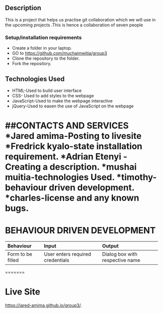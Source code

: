 ## Description
This is a project that helps us practise git collaboration which we will use in the upcoming projects .This is hence a collaboration of seven people 
### Setup/installation requirements
* Create a folder in your laptop.
* GO to https://github.com/muchaimwitia/group3
* Clone the repository to the folder.
* Fork the repository.
## Technologies Used
* HTML-Used to build user interface
* CSS- Used to add styles to the webpage
* JavaScript-Used to make the webpage interactive
* jQuery-Used to easen the use of JavaScript on the webpage

##CONTACTS AND SERVICES
*Jared amima-Posting to livesite
*Fredrick kyalo-state installation requirement.
*Adrian Etenyi - Creating a description.
*mushai muitia-technologies Used.
*timothy-behaviour driven development.
*charles-license and any known bugs.
=======


# BEHAVIOUR DRIVEN DEVELOPMENT
|Behaviour| Input| Output|
|:--------|:-----|:------|
|Form to be filled| User enters required credentials| Dialog box with respective name|
=======
# Live Site
https://jared-amima.github.io/group3/.

